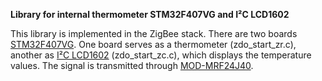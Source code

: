 **Library for internal thermometer STM32F407VG and I²C LCD1602**

This library is implemented in the ZigBee stack. There are two boards [STM32F407VG](http://www.st.com/en/evaluation-tools/stm32f4discovery.html). One board serves as a thermometer (zdo_start_zr.c), another as [I²C LCD1602](http://wiki.sunfounder.cc/index.php?title=I%C2%B2C_LCD1602) (zdo_start_zc.c), which displays the temperature values. The signal is transmitted through [MOD-MRF24J40](https://www.olimex.com/Products/Modules/RF/MOD-MRF24J40/).
